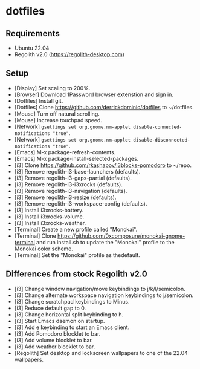 # dotfiles

## Requirements
- Ubuntu 22.04
- Regolith v2.0 (https://regolith-desktop.com)

## Setup
- [Display] Set scaling to 200%.
- [Browser] Download 1Password browser extenstion and sign in.
- [Dotfiles] Install git.
- [Dotfiles] Clone https://github.com/derrickdominic/dotfiles to ~/dotfiles.
- [Mouse] Turn off natural scrolling.
- [Mouse] Increase touchpad speed.
- [Network] `gsettings set org.gnome.nm-applet disable-connected-notifications "true"`.
- [Network] `gsettings set org.gnome.nm-applet disable-disconnected-notifications "true"`.
- [Emacs] M-x package-refresh-contents.
- [Emacs] M-x package-install-selected-packages.
- [i3] Clone https://github.com/rkashapov/i3blocks-pomodoro to ~/repo.
- [i3] Remove regolith-i3-base-launchers (defaults).
- [i3] Remove regolith-i3-gaps-partial (defaults).
- [i3] Remove regolith-i3-i3xrocks (defaults).
- [i3] Remove regolith-i3-navigation (defaults).
- [i3] Remove regolith-i3-resize (defaults).
- [i3] Remove regolith-i3-workspace-config (defaults).
- [i3] Install i3xrocks-battery.
- [i3] Install i3xrocks-volume.
- [i3] Install i3xrocks-weather.
- [Terminal] Create a new profile called "Monokai".
- [Terminal] Clone https://github.com/0xcomposure/monokai-gnome-terminal and run install.sh to update the "Monokai" profile to the Monokai color scheme.
- [Terminal] Set the "Monokai" profile as thedefault.

## Differences from stock Regolith v2.0
- [i3] Change window navigation/move keybindings to j/k/l/semicolon.
- [i3] Change alternate workspace navigation keybindings to j/semicolon.
- [i3] Change scratchpad keybindings to Minus.
- [i3] Reduce default gap to 0.
- [i3] Change horizontal split keybinding to h.
- [i3] Start Emacs daemon on startup.
- [i3] Add e keybinding to start an Emacs client.
- [i3] Add Pomodoro blocklet to bar.
- [i3] Add volume blocklet to bar.
- [i3] Add weather blocklet to bar.
- [Regolith] Set desktop and lockscreen wallpapers to one of the 22.04 wallpapers.
